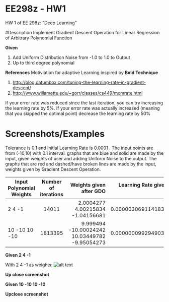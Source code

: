 # EE298z - HW1
HW 1 of EE 298z: "Deep Learning"

#Description
Implement Gradient Descent Operation for Linear Regression of Arbitrary Polynomial Function

**Given**
1. Add Uniform Distribution Noise from -1.0 to 1.0 to Output
2. Up to third degree polynomial

**References**
Motiviation for adaptive Learning inspired by **Bold Technique**
1. http://blog.datumbox.com/tuning-the-learning-rate-in-gradient-descent/
2. http://www.willamette.edu/~gorr/classes/cs449/momrate.html

If your error rate was reduced since the last iteration, you can try increasing the learning rate by 5%.
If your error rate was actually increased (meaning that you skipped the optimal point) decrease the learning rate by 50%


# Screenshots/Examples
Tolerance is 0.1 and Initial Learning Rate is 0.0001 . The  input points are from (-10,10) with 0.1 interval.  graphs that are blue and solid are made by the input, given weights of user and adding Uniform Noise to the output. The graphs that are red and dashed/have broken lines are made by the input, weights given by Gradient Descent Operation.

| Input Polynomial Weights     | Number of iterations           | Weights given after GDO  |  Learning Rate given after GDO  |
| -----------------------------|:------------------------------:|------------------------:| --------------------------------:|
| 2 4 -1      |  14011 | 2.0004277 4.00215834 -1.04156681 | 0.00000306911418331608 |
| 10 -10 10 -10    | 1813395  | 9.999494 -10.00024242 10.03449782 -9.95054273 | 0.00000009929490366652 |

**Given 2 4 -1**

With 2 4 -1 as weights:
![alt text](https://ibb.co/n7mg8x "Graph 1")

**Up close screenshot**


**Given 10 -10 10 -10**

**Upclose screenshot**
